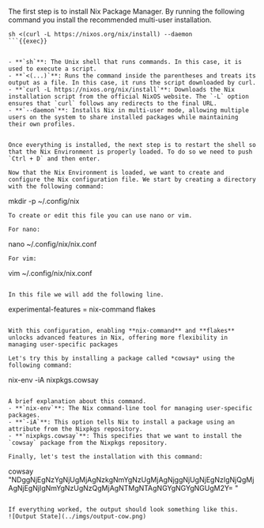 The first step is to install Nix Package Manager. By running the following command you install the recommended multi-user installation.

```
sh <(curl -L https://nixos.org/nix/install) --daemon
```{{exec}}


- **`sh`**: The Unix shell that runs commands. In this case, it is used to execute a script.
- **`<(...)`**: Runs the command inside the parentheses and treats its output as a file. In this case, it runs the script downloaded by curl.
- **`curl -L https://nixos.org/nix/install`**: Downloads the Nix installation script from the official NixOS website. The `-L` option ensures that `curl` follows any redirects to the final URL.
- **`--daemon`**: Installs Nix in multi-user mode, allowing multiple users on the system to share installed packages while maintaining their own profiles.


Once everything is installed, the next step is to restart the shell so that the Nix Environment is properly loaded. To do so we need to push `Ctrl + D` and then enter. 

Now that the Nix Environment is loaded, we want to create and configure the Nix configuration file. We start by creating a directory with the following command:
```
mkdir -p ~/.config/nix
```{{exec}}
To create or edit this file you can use nano or vim.

For nano:
```
nano ~/.config/nix/nix.conf
```{{exec}}
For vim:
```
vim ~/.config/nix/nix.conf
```{{exec}}

In this file we will add the following line. 
```
experimental-features = nix-command flakes
```{{exec}}

With this configuration, enabling **nix-command** and **flakes** unlocks advanced features in Nix, offering more flexibility in managing user-specific packages

Let's try this by installing a package called *cowsay* using the following command: 
```
nix-env -iA nixpkgs.cowsay
```{{exec}}

A brief explanation about this command. 
- **`nix-env`**: The Nix command-line tool for managing user-specific packages.
- **`-iA`**: This option tells Nix to install a package using an attribute from the Nixpkgs repository.
- **`nixpkgs.cowsay`**: This specifies that we want to install the `cowsay` package from the Nixpkgs repository.

Finally, let's test the installation with this command:
``` 
cowsay "NDggNjEgNzYgNjUgMjAgNzkgNmYgNzUgMjAgNjggNjUgNjEgNzIgNjQgMjAgNjEgNjIgNmYgNzUgNzQgMjAgNTMgNTAgNGYgNGYgNGUgM2Y=
"
```{{exec}} 

If everything worked, the output should look something like this. 
![Output State](../imgs/output-cow.png)